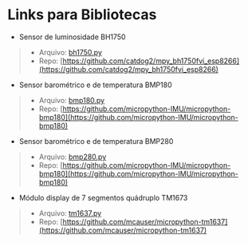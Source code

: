 # Links para Bibliotecas

- Sensor de luminosidade BH1750
>- Arquivo: [bh1750.py](https://github.com/pjandl/ocf/blob/main/Bibliotecas/bh1750.py)
>- Repo: [https://github.com/catdog2/mpy_bh1750fvi_esp8266](https://github.com/catdog2/mpy_bh1750fvi_esp8266)

- Sensor barométrico e de temperatura BMP180
>- Arquivo: [bmp180.py](https://github.com/pjandl/ocf/blob/main/Bibliotecas/bmp180.py)
>- Repo: [https://github.com/micropython-IMU/micropython-bmp180](https://github.com/micropython-IMU/micropython-bmp180)

- Sensor barométrico e de temperatura BMP280
>- Arquivo: [bmp280.py](https://github.com/pjandl/ocf/blob/main/Bibliotecas/bmp280.py)
>- Repo: [https://github.com/micropython-IMU/micropython-bmp180](https://github.com/micropython-IMU/micropython-bmp180)

- Módulo display de 7 segmentos quádruplo TM1673
>- Arquivo: [tm1637.py](https://github.com/pjandl/ocf/blob/main/Bibliotecas/tm1637.py)
>- Repo: [https://github.com/mcauser/micropython-tm1637](https://github.com/mcauser/micropython-tm1637)

